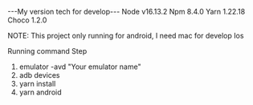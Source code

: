 ---My version tech for develop--- 
Node v16.13.2
Npm 8.4.0
Yarn 1.22.18
Choco 1.2.0

NOTE: This project only running for android, I need mac for develop Ios

Running command Step
1. emulator -avd "Your emulator name"
2. adb devices
3. yarn install
4. yarn android